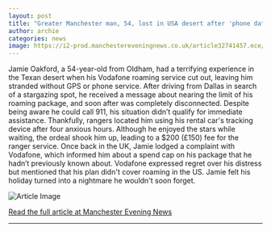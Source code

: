 ```yaml
---
layout: post
title: "Greater Manchester man, 54, lost in USA desert after 'phone data ran out'"
author: archie
categories: news
image: https://i2-prod.manchestereveningnews.co.uk/article32741457.ece/ALTERNATES/s1200/3_JS385580683.jpg
---
```

Jamie Oakford, a 54-year-old from Oldham, had a terrifying experience in the Texan desert when his Vodafone roaming service cut out, leaving him stranded without GPS or phone service. After driving from Dallas in search of a stargazing spot, he received a message about nearing the limit of his roaming package, and soon after was completely disconnected. Despite being aware he could call 911, his situation didn’t qualify for immediate assistance. Thankfully, rangers located him using his rental car's tracking device after four anxious hours. Although he enjoyed the stars while waiting, the ordeal shook him up, leading to a $200 (£150) fee for the ranger service. Once back in the UK, Jamie lodged a complaint with Vodafone, which informed him about a spend cap on his package that he hadn’t previously known about. Vodafone expressed regret over his distress but mentioned that his plan didn't cover roaming in the US. Jamie felt his holiday turned into a nightmare he wouldn't soon forget.

![Article Image](https://i2-prod.manchestereveningnews.co.uk/article32741457.ece/ALTERNATES/s1200/3_JS385580683.jpg)

[Read the full article at Manchester Evening News](https://www.manchestereveningnews.co.uk/news/greater-manchester-news/greater-manchester-man-54-lost-32741413)

---

